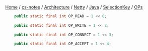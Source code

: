 [Home](https://mengxianbin.github.io) /
[cs-notes](https://mengxianbin.github.io/cs-notes/site) /
[Architecture](https://mengxianbin.github.io/cs-notes/site/Architecture) /
[Netty](https://mengxianbin.github.io/cs-notes/site/Architecture/Netty) /
[Java](https://mengxianbin.github.io/cs-notes/site/Architecture/Netty/Java) /
[SelectionKey](https://mengxianbin.github.io/cs-notes/site/Architecture/Netty/Java/SelectionKey) /
[OPs](https://mengxianbin.github.io/cs-notes/site/Architecture/Netty/Java/SelectionKey/OPs)

```java
    public static final int OP_READ = 1 << 0;
    
    public static final int OP_WRITE = 1 << 2;
    
    public static final int OP_CONNECT = 1 << 3;
    
    public static final int OP_ACCEPT = 1 << 4;
```
